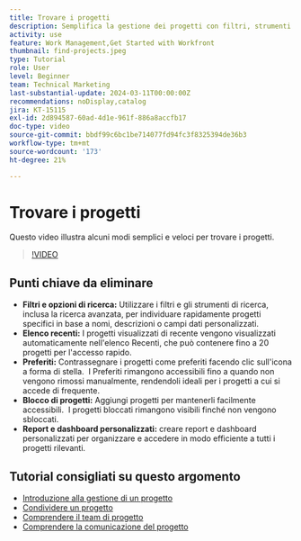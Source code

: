 ```yaml
---
title: Trovare i progetti
description: Semplifica la gestione dei progetti con filtri, strumenti di ricerca, elenchi recenti, preferiti, progetti bloccati e rapporti o dashboard personalizzati per un accesso rapido e organizzato ai progetti.
activity: use
feature: Work Management,Get Started with Workfront
thumbnail: find-projects.jpeg
type: Tutorial
role: User
level: Beginner
team: Technical Marketing
last-substantial-update: 2024-03-11T00:00:00Z
recommendations: noDisplay,catalog
jira: KT-15115
exl-id: 2d894587-60ad-4d1e-961f-886a8accfb17
doc-type: video
source-git-commit: bbdf99c6bc1be714077fd94fc3f8325394de36b3
workflow-type: tm+mt
source-wordcount: '173'
ht-degree: 21%

---
```


# Trovare i progetti

Questo video illustra alcuni modi semplici e veloci per trovare i progetti.

>[!VIDEO](https://video.tv.adobe.com/v/3439556/?quality=12&learn=on&enablevpops=1&captions=ita)

## Punti chiave da eliminare

* **Filtri e opzioni di ricerca:** Utilizzare i filtri e gli strumenti di ricerca, inclusa la ricerca avanzata, per individuare rapidamente progetti specifici in base a nomi, descrizioni o campi dati personalizzati. &#x200B;
* **Elenco recenti:** I progetti visualizzati di recente vengono visualizzati automaticamente nell&#39;elenco Recenti, che può contenere fino a 20 progetti per l&#39;accesso rapido. &#x200B;
* **Preferiti:** Contrassegnare i progetti come preferiti facendo clic sull&#39;icona a forma di stella. &#x200B; I Preferiti rimangono accessibili fino a quando non vengono rimossi manualmente, rendendoli ideali per i progetti a cui si accede di frequente. &#x200B;
* **Blocco di progetti:** Aggiungi progetti per mantenerli facilmente accessibili. &#x200B; I progetti bloccati rimangono visibili finché non vengono sbloccati.
* **Report e dashboard personalizzati:** creare report e dashboard personalizzati per organizzare e accedere in modo efficiente a tutti i progetti rilevanti. &#x200B;


## Tutorial consigliati su questo argomento

* [Introduzione alla gestione di un progetto](/help/manage-work/projects/getting-started-manage-a-project.md)
* [Condividere un progetto](/help/manage-work/projects/share-a-project.md)
* [Comprendere il team di progetto](/help/manage-work/projects/understand-the-project-team.md)
* [Comprendere la comunicazione del progetto](/help/manage-work/projects/understand-project-communication.md)
